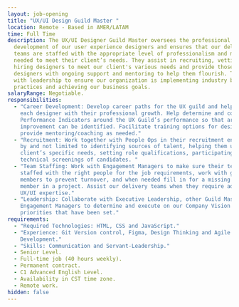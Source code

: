 ```yaml
---
layout: job-opening
title: "UX/UI Design Guild Master "
location: Remote - Based in AMER/LATAM
time: Full Time
description: The UX/UI Designer Guild Master oversees the professional
  development of our user experience designers and ensures that our delivery
  teams are staffed with the appropriate level of professionalism and mastery
  needed to meet their client’s needs. They assist in recruiting, vetting, and
  hiring designers to meet our client's various needs and provide those
  designers with ongoing support and mentoring to help them flourish. They work
  with leadership to ensure our organization is implementing industry best
  practices and achieving our business goals.
salaryRange: Negotiable.
responsibilities:
  - "Career Development: Develop career paths for the UX guild and help guide
    each designer with their professional growth. Help determine and collect Key
    Performance Indicators around the UX Guild’s performance so that areas of
    improvement can be identified. Facilitate training options for designers and
    provide mentoring/coaching as needed."
  - "Recruitment: Work together with People Ops in their recruitment endeavors
    by and not limited to identifying sources of talent, helping them understand
    client’s specific needs, setting role qualifications, participating in
    technical screenings of candidates. "
  - "Team Staffing: Work with Engagement Managers to make sure their teams are
    staffed with the right people for the job requirements, work with guild
    members to prevent turnover, and when needed fill in for a missing guild
    member in a project. Assist our delivery teams when they require additional
    UX/UI expertise."
  - "Leadership: Collaborate with Executive Leadership, other Guild Masters,
    Engagement Managers to determine and execute on our Company Vision and the
    priorities that have been set."
requirements:
  - "Required Technologies: HTML, CSS and JavaScript."
  - "Experience: Git Version control, Figma, Design Thinking and Agile Software
    Development."
  - "Skills: Communication and Servant-Leadership."
  - Senior Level.
  - Full-time job (40 hours weekly).
  - Permanent contract.
  - C1 Advanced English Level.
  - Availability in CST time zone.
  - Remote work.
hidden: false
---
```

